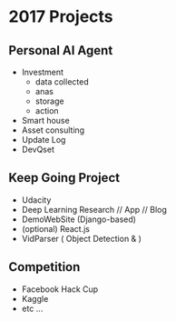# 2017 Projects

## Personal AI Agent
- Investment
  - data collected 
  - anas
  - storage 
  - action 
- Smart house
- Asset consulting 
- Update Log
- DevQset


## Keep Going Project
- Udacity
- Deep Learning Research // App // Blog 
- DemoWebSite (Django-based)
- (optional) React.js
- VidParser ( Object Detection & )

## Competition
- Facebook Hack Cup
- Kaggle 
- etc ...

